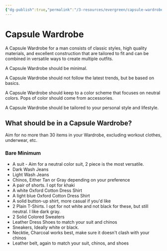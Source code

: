 ```yaml
---
{"dg-publish":true,"permalink":"/3-resources/evergreen/capsule-wardrobe/","title":"Capsule Wardrobe","tags":["☢️_Atomic","🌱_Processing"],"updated":"2025-10-18T23:14:23.446-07:00"}
---
```


# Capsule Wardrobe

A Capsule Wardrobe for a man consists of classic styles, high quality materials, and excellent construction that are tailored to fit and can be combined in versatile ways to create multiple outfits.

A Capsule Wardrobe should be minimal.

A Capsule Wardrobe should not follow the latest trends, but be based on basics.

A Capsule Wardrobe should keep to a color scheme that focuses on neutral colors. Pops of color should come from accessories.

A Capsule Wardrobe should be tailored to your personal style and lifestyle.

## What should be in a Capsule Wardrobe?

Aim for no more than 30 items in your Wardrobe, excluding workout clothes, underwear, etc.

### Bare Minimum
- A suit - Aim for a neutral color suit, 2 piece is the most versatile.
- Dark Wash Jeans
- Light Wash Jeans
- Chinos, Either Tan or Gray depending on your preference
- A pair of shorts. I opt for khaki
- A white Oxford Cotton Dress Shirt
- A light blue Oxford Cotton Dress Shirt
- A solid button-up shirt, more casual if you'd like
- 2 Plain T-Shirts. I opt for not white and not black for these, but still neutral. I like dark gray.
- 2 Solid Colored Sweaters
- Leather Dress Shoes to match your suit and chinos
- Sneakers, Ideally white or black.
- Necktie, Charcoal works best, make sure it doesn't clash with your chinos
- Leather belt, again to match your suit, chinos, and shoes